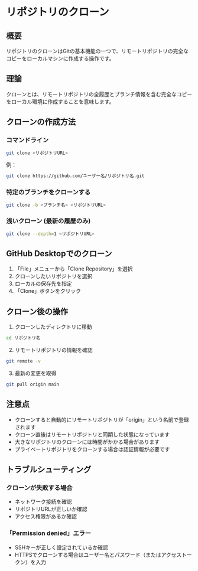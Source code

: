 # リポジトリのクローン

## 概要
リポジトリのクローンはGitの基本機能の一つで、リモートリポジトリの完全なコピーをローカルマシンに作成する操作です。

## 理論
クローンとは、リモートリポジトリの全履歴とブランチ情報を含む完全なコピーをローカル環境に作成することを意味します。

## クローンの作成方法

### コマンドライン
```bash
git clone <リポジトリURL>
```

例：
```bash
git clone https://github.com/ユーザー名/リポジトリ名.git
```

### 特定のブランチをクローンする
```bash
git clone -b <ブランチ名> <リポジトリURL>
```

### 浅いクローン (最新の履歴のみ)
```bash
git clone --depth=1 <リポジトリURL>
```

## GitHub Desktopでのクローン

1. 「File」メニューから「Clone Repository」を選択
2. クローンしたいリポジトリを選択
3. ローカルの保存先を指定
4. 「Clone」ボタンをクリック

## クローン後の操作

1. クローンしたディレクトリに移動
```bash
cd リポジトリ名
```

2. リモートリポジトリの情報を確認
```bash
git remote -v
```

3. 最新の変更を取得
```bash
git pull origin main
```

## 注意点

- クローンすると自動的にリモートリポジトリが「origin」という名前で登録されます
- クローン直後はリモートリポジトリと同期した状態になっています
- 大きなリポジトリのクローンには時間がかかる場合があります
- プライベートリポジトリをクローンする場合は認証情報が必要です

## トラブルシューティング

### クローンが失敗する場合
- ネットワーク接続を確認
- リポジトリURLが正しいか確認
- アクセス権限があるか確認

### 「Permission denied」エラー
- SSHキーが正しく設定されているか確認
- HTTPSでクローンする場合はユーザー名とパスワード（またはアクセストークン）を入力
